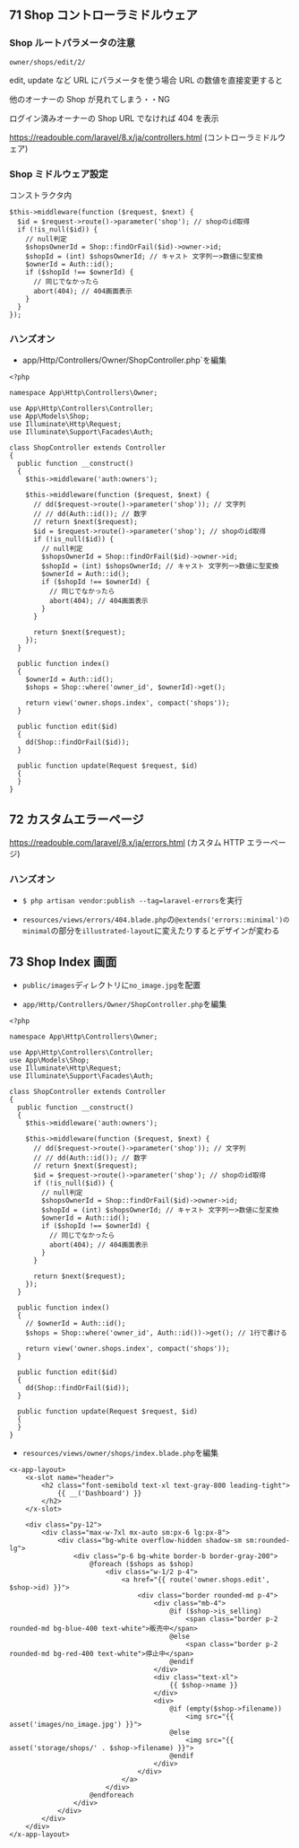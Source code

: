 ## 71 Shop コントローラミドルウェア

### Shop ルートパラメータの注意

`owner/shops/edit/2/`<br>

edit, update など URL にパラメータを使う場合 URL の数値を直接変更すると<br>

他のオーナーの Shop が見れてしまう・・NG<br>

ログイン済みオーナーの Shop URL でなければ 404 を表示<br>

https://readouble.com/laravel/8.x/ja/controllers.html (コントローラミドルウェア)<br>

### Shop ミドルウェア設定

コンストラクタ内<br>

```php:ShopController.php
$this->middleware(function ($request, $next) {
  $id = $request->route()->parameter('shop'); // shopのid取得
  if (!is_null($id)) {
    // null判定
    $shopsOwnerId = Shop::findOrFail($id)->owner->id;
    $shopId = (int) $shopsOwnerId; // キャスト 文字列ー>数値に型変換
    $ownerId = Auth::id();
    if ($shopId !== $ownerId) {
      // 同じでなかったら
      abort(404); // 404画面表示
    }
  }
});
```

### ハンズオン

- app/Http/Controllers/Owner/ShopController.php`を編集<br>

```php:ShopController.php
<?php

namespace App\Http\Controllers\Owner;

use App\Http\Controllers\Controller;
use App\Models\Shop;
use Illuminate\Http\Request;
use Illuminate\Support\Facades\Auth;

class ShopController extends Controller
{
  public function __construct()
  {
    $this->middleware('auth:owners');

    $this->middleware(function ($request, $next) {
      // dd($request->route()->parameter('shop')); // 文字列
      // // dd(Auth::id()); // 数字
      // return $next($request);
      $id = $request->route()->parameter('shop'); // shopのid取得
      if (!is_null($id)) {
        // null判定
        $shopsOwnerId = Shop::findOrFail($id)->owner->id;
        $shopId = (int) $shopsOwnerId; // キャスト 文字列ー>数値に型変換
        $ownerId = Auth::id();
        if ($shopId !== $ownerId) {
          // 同じでなかったら
          abort(404); // 404画面表示
        }
      }

      return $next($request);
    });
  }

  public function index()
  {
    $ownerId = Auth::id();
    $shops = Shop::where('owner_id', $ownerId)->get();

    return view('owner.shops.index', compact('shops'));
  }

  public function edit($id)
  {
    dd(Shop::findOrFail($id));
  }

  public function update(Request $request, $id)
  {
  }
}
```

## 72 カスタムエラーページ

https://readouble.com/laravel/8.x/ja/errors.html (カスタム HTTP エラーページ)<br>

### ハンズオン

- `$ php artisan vendor:publish --tag=laravel-errors`を実行<br>

* `resources/views/errors/404.blade.php`の`@extends('errors::minimal')のminimal`の部分を`illustrated-layout`に変えたりするとデザインが変わる<br>

## 73 Shop Index 画面

- `public/images`ディレクトリに`no_image.jpg`を配置<br>

* `app/Http/Controllers/Owner/ShopController.php`を編集<br>

```php:ShopController.php
<?php

namespace App\Http\Controllers\Owner;

use App\Http\Controllers\Controller;
use App\Models\Shop;
use Illuminate\Http\Request;
use Illuminate\Support\Facades\Auth;

class ShopController extends Controller
{
  public function __construct()
  {
    $this->middleware('auth:owners');

    $this->middleware(function ($request, $next) {
      // dd($request->route()->parameter('shop')); // 文字列
      // // dd(Auth::id()); // 数字
      // return $next($request);
      $id = $request->route()->parameter('shop'); // shopのid取得
      if (!is_null($id)) {
        // null判定
        $shopsOwnerId = Shop::findOrFail($id)->owner->id;
        $shopId = (int) $shopsOwnerId; // キャスト 文字列ー>数値に型変換
        $ownerId = Auth::id();
        if ($shopId !== $ownerId) {
          // 同じでなかったら
          abort(404); // 404画面表示
        }
      }

      return $next($request);
    });
  }

  public function index()
  {
    // $ownerId = Auth::id();
    $shops = Shop::where('owner_id', Auth::id())->get(); // 1行で書ける

    return view('owner.shops.index', compact('shops'));
  }

  public function edit($id)
  {
    dd(Shop::findOrFail($id));
  }

  public function update(Request $request, $id)
  {
  }
}
```

- `resources/views/owner/shops/index.blade.php`を編集<br>

```php:index.blade.php
<x-app-layout>
    <x-slot name="header">
        <h2 class="font-semibold text-xl text-gray-800 leading-tight">
            {{ __('Dashboard') }}
        </h2>
    </x-slot>

    <div class="py-12">
        <div class="max-w-7xl mx-auto sm:px-6 lg:px-8">
            <div class="bg-white overflow-hidden shadow-sm sm:rounded-lg">
                <div class="p-6 bg-white border-b border-gray-200">
                    @foreach ($shops as $shop)
                        <div class="w-1/2 p-4">
                            <a href="{{ route('owner.shops.edit', $shop->id) }}">
                                <div class="border rounded-md p-4">
                                    <div class="mb-4">
                                        @if ($shop->is_selling)
                                            <span class="border p-2 rounded-md bg-blue-400 text-white">販売中</span>
                                        @else
                                            <span class="border p-2 rounded-md bg-red-400 text-white">停止中</span>
                                        @endif
                                    </div>
                                    <div class="text-xl">
                                        {{ $shop->name }}
                                    </div>
                                    <div>
                                        @if (empty($shop->filename))
                                            <img src="{{ asset('images/no_image.jpg') }}">
                                        @else
                                            <img src="{{ asset('storage/shops/' . $shop->filename) }}">
                                        @endif
                                    </div>
                                </div>
                            </a>
                        </div>
                    @endforeach
                </div>
            </div>
        </div>
    </div>
</x-app-layout>
```
